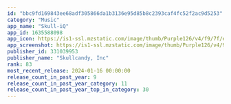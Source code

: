 ```yaml
---
id: "bbc9fd169843ee68adf305866da1b3136e95d85b8c2393caf4fc52f2ac9d5253"
category: "Music"
app_name: "Skull-iQ"
app_id: 1635588098
app_icon: https://is1-ssl.mzstatic.com/image/thumb/Purple126/v4/f9/7f/e6/f97fe65f-fad8-b8b6-7027-24dc73077128/AppIcon-1x_U007emarketing-0-7-0-85-220.png/1024x1024bb.png
app_screenshot: https://is1-ssl.mzstatic.com/image/thumb/Purple126/v4/9d/6e/43/9d6e4398-011b-cb93-5757-9ff207aac9c2/699494e9-4b8d-4770-9289-8b64fa64a5d1_1242x2688_appstore_01.jpg/1242x2688bb.png
publisher_id: 331039953
publisher_name: "Skullcandy, Inc"
rank: 83
most_recent_release: 2024-01-16 00:00:00
release_count_in_past_year: 9
release_count_in_past_year_category: 11
release_count_in_past_year_top_in_category: 30
---
```

